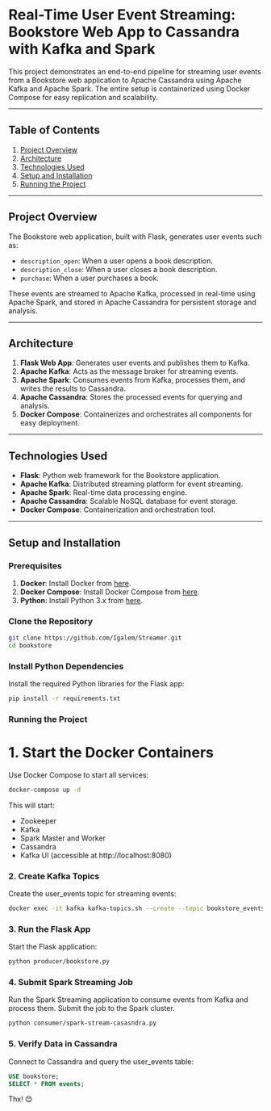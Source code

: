 # Real-Time User Event Streaming: Bookstore Web App to Cassandra with Kafka and Spark

This project demonstrates an end-to-end pipeline for streaming user events from a Bookstore web application to Apache Cassandra using Apache Kafka and Apache Spark. The entire setup is containerized using Docker Compose for easy replication and scalability.

---

## Table of Contents
1. [Project Overview](#project-overview)
2. [Architecture](#architecture)
3. [Technologies Used](#technologies-used)
4. [Setup and Installation](#setup-and-installation)
5. [Running the Project](#running-the-project)


---

## Project Overview

The Bookstore web application, built with Flask, generates user events such as:
- `description_open`: When a user opens a book description.
- `description_close`: When a user closes a book description.
- `purchase`: When a user purchases a book.

These events are streamed to Apache Kafka, processed in real-time using Apache Spark, and stored in Apache Cassandra for persistent storage and analysis.

---

## Architecture

1. **Flask Web App**: Generates user events and publishes them to Kafka.
2. **Apache Kafka**: Acts as the message broker for streaming events.
3. **Apache Spark**: Consumes events from Kafka, processes them, and writes the results to Cassandra.
4. **Apache Cassandra**: Stores the processed events for querying and analysis.
5. **Docker Compose**: Containerizes and orchestrates all components for easy deployment.

---

## Technologies Used

- **Flask**: Python web framework for the Bookstore application.
- **Apache Kafka**: Distributed streaming platform for event streaming.
- **Apache Spark**: Real-time data processing engine.
- **Apache Cassandra**: Scalable NoSQL database for event storage.
- **Docker Compose**: Containerization and orchestration tool.

---

## Setup and Installation

### Prerequisites
1. **Docker**: Install Docker from [here](https://docs.docker.com/get-docker/).
2. **Docker Compose**: Install Docker Compose from [here](https://docs.docker.com/compose/install/).
3. **Python**: Install Python 3.x from [here](https://www.python.org/downloads/).

### Clone the Repository
```bash
git clone https://github.com/Igalem/Streamer.git
cd bookstore
```
### Install Python Dependencies
Install the required Python libraries for the Flask app:
```bash
pip install -r requirements.txt
```

### Running the Project
# 1. Start the Docker Containers
Use Docker Compose to start all services:
```bash
docker-compose up -d
```
This will start:
* Zookeeper
* Kafka
* Spark Master and Worker
* Cassandra
* Kafka UI (accessible at http://localhost:8080)

### 2. Create Kafka Topics
Create the user_events topic for streaming events:
```bash
docker exec -it kafka kafka-topics.sh --create --topic bookstore_events --bootstrap-server kafka:9092 --partitions 1 --replication-factor 1
```
### 3. Run the Flask App
Start the Flask application:
```bash
python producer/bookstore.py
```
### 4. Submit Spark Streaming Job
Run the Spark Streaming application to consume events from Kafka and process them. Submit the job to the Spark cluster.
```bash
python consumer/spark-stream-casasndra.py
```

### 5. Verify Data in Cassandra
Connect to Cassandra and query the user_events table:
```sql
USE bookstore;
SELECT * FROM events;
```

Thx! 😊
